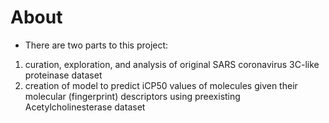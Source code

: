 # About
- There are two parts to this project: 
1. curation, exploration, and analysis of original SARS coronavirus 3C-like proteinase dataset
2. creation of model to predict iCP50 values of molecules given their molecular (fingerprint) descriptors using preexisting Acetylcholinesterase dataset
